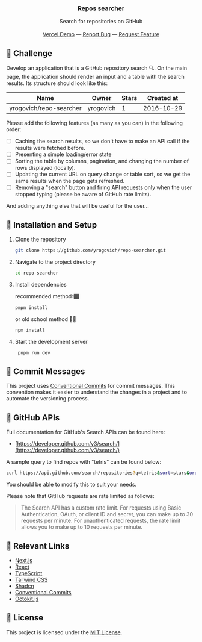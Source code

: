 <div align="center">

<h3 align="center">Repos searcher </h3>
<p align="center">
Search for repositories on GitHub

<br/>
<br/>
<a href="https://repo-searcher-five.vercel.app/">Vercel Demo</a> —
<a href="https://github.com/yrogovich/repo-searcher/issues/new?labels=bug&template=bug-report---.md">Report Bug</a> —
<a href="https://github.com/yrogovich/repo-searcher/issues/new?labels=enhancement&template=feature-request---.md">Request Feature</a>
</p>
</div>

## 🌟 Challenge
Develop an application that is a GitHub repository search 🔍. On the main page, the application should render an input and a table with the search results. Its structure should look like this:


| Name | Owner | Stars | Created at |
|--|--|--|--|
| yrogovich/repo-searcher | yrogovich | 1 | 2016-10-29 |

Please add the following features (as many as you can) in the following order:

- [ ] Caching the search results, so we don't have to make an API call if the results were fetched before.
- [ ] Presenting a simple loading/error state
- [ ] Sorting the table by columns, pagination, and changing the number of rows displayed (locally).
- [ ] Updating the current URL on query change or table sort, so we get the same results when the page gets refreshed.
- [ ] Removing a "search" button and firing API requests only when the user stopped typing (please be aware of GitHub rate limits).

And adding anything else that will be useful for the user...  

## 🔧 Installation and Setup

1. Clone the repository
   ```bash
   git clone https://github.com/yrogovich/repo-searcher.git
   ```
2. Navigate to the project directory
   ```bash
   cd repo-searcher
   ```
3. Install dependencies

   recommended method👇🏾
   ```bash
   pmpm install
   ```
   or old school method 👴🏾
     ```bash
   npm install
   ```
4. Start the development server

   ```bash
    pnpm run dev
    ```
   
## 💬 Commit Messages

This project uses [Conventional Commits](https://www.conventionalcommits.org/en/v1.0.0/#specification) for commit messages. This convention makes it easier to understand the changes in a project and to automate the versioning process.

## 🐙 GitHub APIs

Full documentation for GitHub's Search APIs can be found here:

* [https://developer.github.com/v3/search/](https://developer.github.com/v3/search/)

A sample query to find repos with "tetris" can be found below:

```bash
curl https://api.github.com/search/repositories?q=tetris&sort=stars&order=desc
```

You should be able to modify this to suit your needs.

Please note that GitHub requests are rate limited as follows:

> The Search API has a custom rate limit. For requests using Basic Authentication, OAuth, or client ID and secret, you can make up to 30 requests per minute. For unauthenticated requests, the rate limit allows you to make up to 10 requests per minute.

## 🔗 Relevant Links
- [Next.js](https://nextjs.org/)
- [React](https://react.dev/learn)
- [TypeScript](https://www.typescriptlang.org/docs/handbook/typescript-in-5-minutes.html)
- [Tailwind CSS](https://v2.tailwindcss.com/docs)
- [Shadcn](https://ui.shadcn.com/docs)
- [Conventional Commits](https://www.conventionalcommits.org/en/v1.0.0/#specification)
- [Octokit.js](https://octokit.github.io/rest.js/v20#usage)

## 📜 License

This project is licensed under the [MIT License](https://opensource.org/license/mit/).